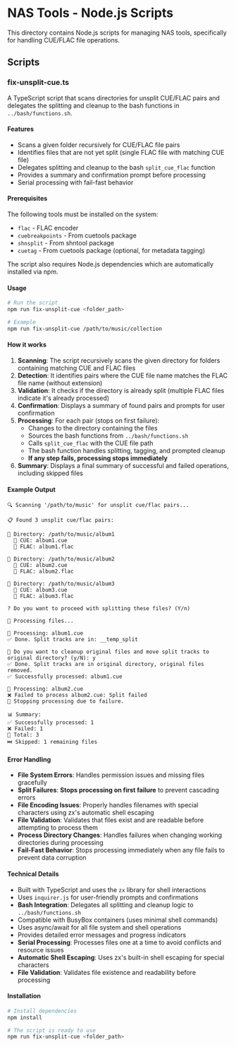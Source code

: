 # NAS Tools - Node.js Scripts

This directory contains Node.js scripts for managing NAS tools, specifically for handling CUE/FLAC file operations.

## Scripts

### fix-unsplit-cue.ts

A TypeScript script that scans directories for unsplit CUE/FLAC pairs and delegates the splitting and cleanup to the bash functions in `../bash/functions.sh`.

#### Features

- Scans a given folder recursively for CUE/FLAC file pairs
- Identifies files that are not yet split (single FLAC file with matching CUE file)
- Delegates splitting and cleanup to the bash `split_cue_flac` function
- Provides a summary and confirmation prompt before processing
- Serial processing with fail-fast behavior

#### Prerequisites

The following tools must be installed on the system:

- `flac` - FLAC encoder
- `cuebreakpoints` - From cuetools package
- `shnsplit` - From shntool package
- `cuetag` - From cuetools package (optional, for metadata tagging)

The script also requires Node.js dependencies which are automatically installed via npm.

#### Usage

```bash
# Run the script
npm run fix-unsplit-cue <folder_path>

# Example
npm run fix-unsplit-cue /path/to/music/collection
```

#### How it works

1. **Scanning**: The script recursively scans the given directory for folders containing matching CUE and FLAC files
2. **Detection**: It identifies pairs where the CUE file name matches the FLAC file name (without extension)
3. **Validation**: It checks if the directory is already split (multiple FLAC files indicate it's already processed)
4. **Confirmation**: Displays a summary of found pairs and prompts for user confirmation
5. **Processing**: For each pair (stops on first failure):
   - Changes to the directory containing the files
   - Sources the bash functions from `../bash/functions.sh`
   - Calls `split_cue_flac` with the CUE file path
   - The bash function handles splitting, tagging, and prompted cleanup
   - **If any step fails, processing stops immediately**
6. **Summary**: Displays a final summary of successful and failed operations, including skipped files

#### Example Output

```
🔍 Scanning '/path/to/music' for unsplit cue/flac pairs...

📋 Found 3 unsplit cue/flac pairs:

📂 Directory: /path/to/music/album1
  📁 CUE: album1.cue
  🎵 FLAC: album1.flac

📂 Directory: /path/to/music/album2
  📁 CUE: album2.cue
  🎵 FLAC: album2.flac

📂 Directory: /path/to/music/album3
  📁 CUE: album3.cue
  🎵 FLAC: album3.flac

? Do you want to proceed with splitting these files? (Y/n)

🔄 Processing files...

🔄 Processing: album1.cue
✅ Done. Split tracks are in: __temp_split

🧹 Do you want to cleanup original files and move split tracks to original directory? (y/N): y
✅ Done. Split tracks are in original directory, original files removed.
✅ Successfully processed: album1.cue

🔄 Processing: album2.cue
❌ Failed to process album2.cue: Split failed
🛑 Stopping processing due to failure.

📊 Summary:
✅ Successfully processed: 1
❌ Failed: 1
📁 Total: 3
⏭️ Skipped: 1 remaining files
```

#### Error Handling

- **File System Errors**: Handles permission issues and missing files gracefully
- **Split Failures**: **Stops processing on first failure** to prevent cascading errors
- **File Encoding Issues**: Properly handles filenames with special characters using zx's automatic shell escaping
- **File Validation**: Validates that files exist and are readable before attempting to process them
- **Process Directory Changes**: Handles failures when changing working directories during processing
- **Fail-Fast Behavior**: Stops processing immediately when any file fails to prevent data corruption

#### Technical Details

- Built with TypeScript and uses the `zx` library for shell interactions
- Uses `inquirer.js` for user-friendly prompts and confirmations
- **Bash Integration**: Delegates all splitting and cleanup logic to `../bash/functions.sh`
- Compatible with BusyBox containers (uses minimal shell commands)
- Uses async/await for all file system and shell operations
- Provides detailed error messages and progress indicators
- **Serial Processing**: Processes files one at a time to avoid conflicts and resource issues
- **Automatic Shell Escaping**: Uses zx's built-in shell escaping for special characters
- **File Validation**: Validates file existence and readability before processing

#### Installation

```bash
# Install dependencies
npm install

# The script is ready to use
npm run fix-unsplit-cue <folder_path>
```
